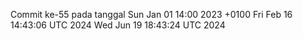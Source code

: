 Commit ke-55 pada tanggal Sun Jan 01 14:00 2023 +0100
Fri Feb 16 14:43:06 UTC 2024
Wed Jun 19 18:43:24 UTC 2024
